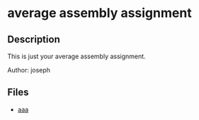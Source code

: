 # average assembly assignment

## Description

This is just your average assembly assignment.

Author: joseph


## Files

* [aaa](files/aaa)

